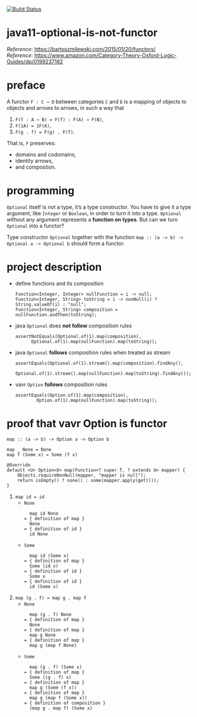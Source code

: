 [![Build Status](https://travis-ci.com/mtumilowicz/java11-category-theory-optional-is-not-functor.svg?branch=master)](https://travis-ci.com/mtumilowicz/java11-category-theory-optional-is-not-functor)

# java11-optional-is-not-functor
_Reference_: https://bartoszmilewski.com/2015/01/20/functors/  
_Reference_: https://www.amazon.com/Category-Theory-Oxford-Logic-Guides/dp/0199237182

# preface
A functor `F : C → D`
between categories `C` and `D` is a mapping of objects to 
objects and arrows to arrows, in such a way that
1. `F(f : A → B) = F(f) : F(A) → F(B)`,
1. `F(1A) = 1F(A)`,
1. `F(g . f) = F(g) . F(f)`.

That is, `F` preserves:
* domains and codomains, 
* identity arrows, 
* and compostion.

# programming
`Optional` itself is not a type, it’s a type constructor. 
You have to give it a type argument, like `Integer` or `Boolean`, 
in order to turn it into a type. `Optional` without any 
argument represents a **function on types**. But can we 
turn `Optional` into a functor?

Type constructor `Optional` together with the function 
`map :: (a -> b) -> Optional a -> Optional b` should 
form a functor.

# project description
* define functions and its composition
    ```
    Function<Integer, Integer> nullFunction = i -> null;
    Function<Integer, String> toString = i -> nonNull(i) ? String.valueOf(i) : "null";
    Function<Integer, String> composition = nullFunction.andThen(toString);
    ```
* java `Optional` does **not follow** composition rules
    ```
    assertNotEquals(Optional.of(1).map(composition), 
          Optional.of(1).map(nullFunction).map(toString));
    ```
* java `Optional` **follows** composition rules when treated
as stream
    ```
    assertEquals(Optional.of(1).stream().map(composition).findAny(), 
            Optional.of(1).stream().map(nullFunction).map(toString).findAny());
    ```
* vavr `Option` **follows** composition rules
    ```
    assertEquals(Option.of(1).map(composition), 
            Option.of(1).map(nullFunction).map(toString));
    ```
    
# proof that vavr Option is functor
```
map :: (a -> b) -> Option a -> Option b

map _ None = None
map f (Some x) = Some (f x)

@Override
default <U> Option<U> map(Function<? super T, ? extends U> mapper) {
    Objects.requireNonNull(mapper, "mapper is null");
    return isEmpty() ? none() : some(mapper.apply(get()));
}
```

1. `map id = id`
    * `None`
        ```
          map id None 
        = { definition of map }
          None 
        = { definition of id }
          id None
        ```
    * `Some`
        ```
          map id (Some x) 
        = { definition of map }
          Some (id x) 
        = { definition of id }
          Some x
        = { definition of id }
          id (Some x)
        ```
1. `map (g . f) = map g . map f`
    * `None`
        ```
          map (g . f) None 
        = { definition of map }
          None 
        = { definition of map }
          map g None
        = { definition of map }
          map g (map f None)
        ```
    * `Some`
        ```
          map (g . f) (Some x)
        = { definition of map }
          Some ((g . f) x)
        = { definition of map }
          map g (Some (f x))
        = { definition of map }
          map g (map f (Some x))
        = { definition of composition }
          (map g . map f) (Some x)
        ```
